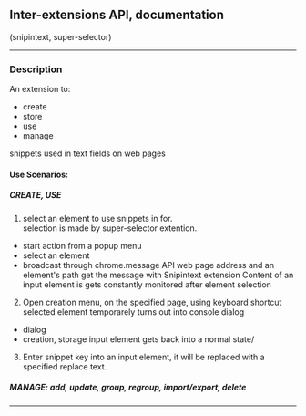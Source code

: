 ## Inter-extensions API, documentation
(snipintext, super-selector)

---

### Description
An extension to: 
- create
- store
- use
- manage  

snippets used in text fields on web pages

#### Use Scenarios: 
##### CREATE, USE

1. select an element to use snippets in for.  
selection is made by super-selector extention. 
- start action from a popup menu
- select an element 
- broadcast through chrome.message API web page address and an element's path 
get the message with Snipintext extension
Content of an input element is gets constantly monitored after element selection

2. Open creation menu, on the specified page, using keyboard shortcut
selected element temporarely turns out into console dialog
- dialog
- creation, storage
input element gets back into a normal state/

3. Enter snippet key into an input element, it will be replaced with a specified replace text.

##### MANAGE: add, update, group, regroup, import/export, delete

---
